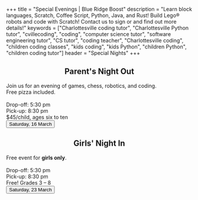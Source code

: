 +++
title = "Special Evenings | Blue Ridge Boost"
description = "Learn block languages, Scratch, Coffee Script, Python, Java, and Rust! Build Lego&reg; robots and code with Scratch! Contact us to sign or and find out more details!"
keywords = ["Charlottesville coding tutor", "Charlottesville Python tutor", "cvillecoding", "coding", "computer science tutor", "software engineering tutor", "CS tutor", "coding teacher", "Charlottesville coding", "children coding classes", "kids coding", "kids Python", "children Python", "children coding tutor"]
header = "Special Nights"
+++

<p></p>

<div class="container">
    <div class="row  justify-content-center">
        <div class="col">
            <h2><center>Parent's Night Out</center></h2>
            Join us for an evening of games, chess, robotics, and coding.<br>
            Free pizza included.<br>
            <br>
            Drop-off: 5:30 pm<br> 
            Pick-up: 8:30 pm<br>
            $45/child, ages six to ten 
            <div class="buttons"><a href="https://pno-march-16.cheddarup.com"><button class="button-8s" role="button">Saturday, 16 March</button></a>
            </div>
        </div>
        <div class="col">
            <h2><center>Girls' Night In</center></h2>
            Free event for <b>girls only</b>.<br>  
            <br>
            Drop-off: 5:30 pm<br> 
            Pick-up: 8:30 pm<br>
            Free! Grades 3 &ndash; 8
            <div class="buttons"><a href="https://girls-night-in-march-23.cheddarup.com"><button class="button-8s" role="button">Saturday, 23 March</button></a><br>
            </div>
        </div>
    </div>
</div>

